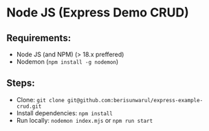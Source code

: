 # Node JS (Express Demo CRUD)

## Requirements:

- Node JS (and NPM) (> 18.x preffered)
- Nodemon (`npm install -g nodemon`)


## Steps:

- Clone: `git clone git@github.com:berisunwarul/express-example-crud.git`
- Install dependencies: `npm install`
- Run locally: `nodemon index.mjs` or `npm run start`